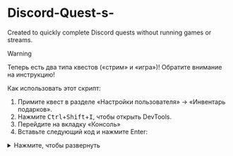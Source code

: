 # Discord-Quest-s-
Created to quickly complete Discord quests without running games or streams.


>[!WARNING]
Теперь есть два типа квестов («стрим» и «игра»)! Обратите внимание на инструкцию!

Как использовать этот скрипт:
1. Примите квест в разделе «Настройки пользователя» -> «Инвентарь подарков».
2. Нажмите <kbd>Ctrl</kbd>+<kbd>Shift</kbd>+<kbd>I</kbd>, чтобы открыть DevTools.
3. Перейдите на вкладку «Консоль»
4. Вставьте следующий код и нажмите Enter:
<details>
	<summary>Нажмите, чтобы развернуть</summary>
